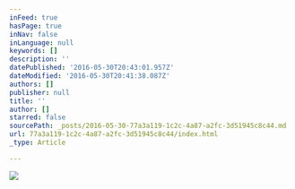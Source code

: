 ```yaml
---
inFeed: true
hasPage: true
inNav: false
inLanguage: null
keywords: []
description: ''
datePublished: '2016-05-30T20:43:01.957Z'
dateModified: '2016-05-30T20:41:38.087Z'
authors: []
publisher: null
title: ''
author: []
starred: false
sourcePath: _posts/2016-05-30-77a3a119-1c2c-4a87-a2fc-3d51945c8c44.md
url: 77a3a119-1c2c-4a87-a2fc-3d51945c8c44/index.html
_type: Article

---
```

![](https://the-grid-user-content.s3-us-west-2.amazonaws.com/c634b5cf-ecd8-42ad-9854-911d8ece75a2.jpg)